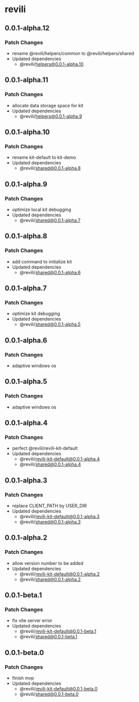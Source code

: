 # revili

## 0.0.1-alpha.12

### Patch Changes

- rename @revili/helpers/common to @revili/helpers/shared
- Updated dependencies
  - @revili/helpers@0.0.1-alpha.10

## 0.0.1-alpha.11

### Patch Changes

- allocate data storage space for kit
- Updated dependencies
  - @revili/helpers@0.0.1-alpha.9

## 0.0.1-alpha.10

### Patch Changes

- rename kit-default to kit-demo
- Updated dependencies
  - @revili/shared@0.0.1-alpha.8

## 0.0.1-alpha.9

### Patch Changes

- optimize local kit debugging
- Updated dependencies
  - @revili/shared@0.0.1-alpha.7

## 0.0.1-alpha.8

### Patch Changes

- add command to initialize kit
- Updated dependencies
  - @revili/shared@0.0.1-alpha.6

## 0.0.1-alpha.7

### Patch Changes

- optimize kit debugging
- Updated dependencies
  - @revili/shared@0.0.1-alpha.5

## 0.0.1-alpha.6

### Patch Changes

- adaptive windows os

## 0.0.1-alpha.5

### Patch Changes

- adaptive windows os

## 0.0.1-alpha.4

### Patch Changes

- perfect @revili/revili-kit-default
- Updated dependencies
  - @revili/revili-kit-default@0.0.1-alpha.4
  - @revili/shared@0.0.1-alpha.4

## 0.0.1-alpha.3

### Patch Changes

- replace CLIENT_PATH by USER_DIR
- Updated dependencies
  - @revili/revili-kit-default@0.0.1-alpha.3
  - @revili/shared@0.0.1-alpha.3

## 0.0.1-alpha.2

### Patch Changes

- allow version number to be added
- Updated dependencies
  - @revili/revili-kit-default@0.0.1-alpha.2
  - @revili/shared@0.0.1-alpha.2

## 0.0.1-beta.1

### Patch Changes

- fix vite server error
- Updated dependencies
  - @revili/revili-kit-default@0.0.1-beta.1
  - @revili/shared@0.0.1-beta.1

## 0.0.1-beta.0

### Patch Changes

- finish mvp
- Updated dependencies
  - @revili/revili-kit-default@0.0.1-beta.0
  - @revili/shared@0.0.1-beta.0
